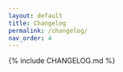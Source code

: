 ```yaml
---
layout: default
title: Changelog
permalink: /changelog/
nav_order: 4
---
```


{% include CHANGELOG.md %}
